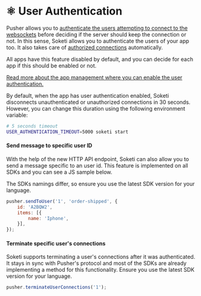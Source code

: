 # ⚛ User Authentication

Pusher allows you to [authenticate the users attempting to connect to the websockets](https://pusher.com/docs/channels/server\_api/authenticating-users/) before deciding if the server should keep the connection or not. In this sense, Soketi allows you to authenticate the users of your app too. It also takes care of [authorized connections](https://pusher.com/docs/channels/using\_channels/authorized-connections/) automatically.

All apps have this feature disabled by default, and you can decide for each app if this should be enabled or not.

[Read more about the app management where you can enable the user authentication.](../app-management/introduction.md)

By default, when the app has user authentication enabled, Soketi disconnects unauthenticated or unauthorized connections in 30 seconds. However, you can change this duration using the following environment variable:

```bash
# 5 seconds timeout
USER_AUTHENTICATION_TIMEOUT=5000 soketi start
```

#### Send message to specific user ID

With the help of the new HTTP API endpoint, Soketi can also allow you to send a message specific to an user id. This feature is implemented on all SDKs and you can see a JS sample below.

The SDKs namings differ, so ensure you use the latest SDK version for your language.

```javascript
pusher.sendToUser('1', 'order-shipped', {
    id: 'A2BQW2',
    items: [{
        name: 'Iphone',
    }],
});
```

#### Terminate specific user's connections

Soketi supports terminating a user's connections after it was authenticated. It stays in sync with Pusher's protocol and most of the SDKs are already implementing a method for this functionality. Ensure you use the latest SDK version for your language.

```javascript
pusher.terminateUserConnections('1');
```
